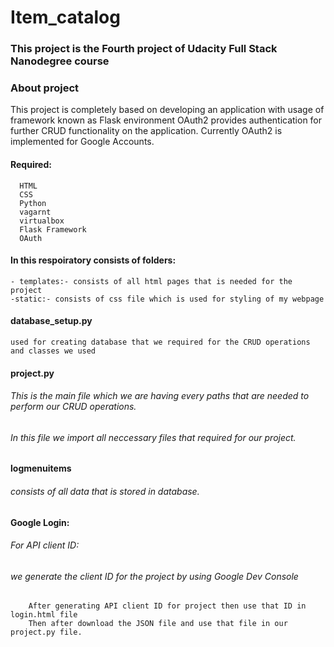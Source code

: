 # Item_catalog
### This project is the Fourth project of Udacity Full Stack Nanodegree course

### About project
  This project is completely based on developing an application with usage of framework known as Flask environment
  OAuth2 provides authentication for further CRUD functionality on the application. 
  Currently OAuth2 is implemented for Google Accounts.
#### Required:
      HTML
      CSS
      Python
      vagarnt
      virtualbox
      Flask Framework
      OAuth
#### In this respoiratory consists of folders:
    - templates:- consists of all html pages that is needed for the project
    -static:- consists of css file which is used for styling of my webpage
    
#### database_setup.py
    used for creating database that we required for the CRUD operations and classes we used
#### project.py
###### This is the main file which we are having every paths that are needed to perform our CRUD operations.
###### In this file we import all neccessary files that required for our project.

#### logmenuitems
###### consists of all data that is stored in database.

#### Google Login:
###### For API client ID:
###### we generate the client ID for the project by using Google Dev Console
        After generating API client ID for project then use that ID in login.html file
        Then after download the JSON file and use that file in our project.py file.
        
